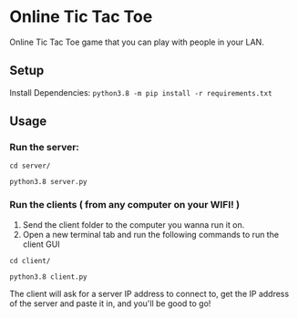 # Online Tic Tac Toe

Online Tic Tac Toe game that you can play with people in your LAN.

## Setup
Install Dependencies: `python3.8 -m pip install -r requirements.txt`

## Usage

### Run the server:
`cd server/`

`python3.8 server.py`

### Run the clients ( from any computer on your WIFI! )
1) Send the client folder to the computer you wanna run it on.
2) Open a new terminal tab and run the following commands to run the client GUI

`cd client/`

`python3.8 client.py`

The client will ask for a server IP address to connect to, get the IP address of the server and paste it in, and you'll be good to go!
 
